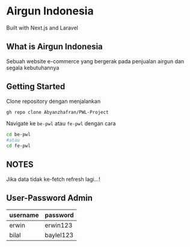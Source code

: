 # Airgun Indonesia
Built with Next.js and Laravel

## What is Airgun Indonesia
Sebuah website e-commerce yang bergerak pada penjualan airgun dan segala kebutuhannya

## Getting Started
Clone repository dengan menjalankan
```bash
gh repo clone Abyanzhafran/PWL-Project
```
Navigate ke `be-pwl` atau `fe-pwl` dengan cara
```bash
cd be-pwl
#atau
cd fe-pwl
```

## NOTES
Jika data tidak ke-fetch refresh lagi...!

## User-Password Admin
| username | password  |
| ------   | --------- |
|  erwin   |  erwin123 |
|  bilal   | baylel123 |
